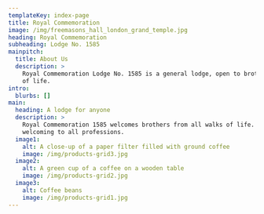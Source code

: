 ```yaml
---
templateKey: index-page
title: Royal Commemoration
image: /img/freemasons_hall_london_grand_temple.jpg
heading: Royal Commemoration
subheading: Lodge No. 1585
mainpitch:
  title: About Us
  description: >
    Royal Commemoration Lodge No. 1585 is a general lodge, open to brothers from all walks
    of life.
intro:
  blurbs: []
main:
  heading: A lodge for anyone
  description: >
    Royal Commemoration 1585 welcomes brothers from all walks of life. It is 
    welcoming to all professions.
  image1:
    alt: A close-up of a paper filter filled with ground coffee
    image: /img/products-grid3.jpg
  image2:
    alt: A green cup of a coffee on a wooden table
    image: /img/products-grid2.jpg
  image3:
    alt: Coffee beans
    image: /img/products-grid1.jpg
---
```


